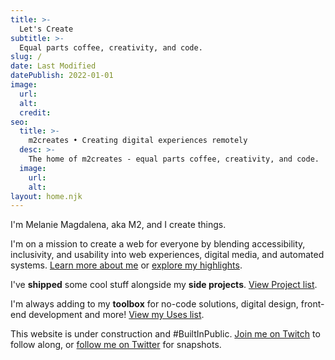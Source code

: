 ```yaml
---
title: >-
  Let's Create
subtitle: >-
  Equal parts coffee, creativity, and code.
slug: /
date: Last Modified
datePublish: 2022-01-01
image:
  url: 
  alt: 
  credit: 
seo:
  title: >-
    m2creates • Creating digital experiences remotely
  desc: >-
    The home of m2creates - equal parts coffee, creativity, and code.
  image: 
    url:
    alt:
layout: home.njk
---
```


I'm Melanie Magdalena, aka M2, and I create things.

I'm on a mission to create a web for everyone by blending accessibility, inclusivity, and usability into web experiences, digital media, and automated systems. [Learn more about me](/about) or [explore my highlights](/highlights/).

I've **shipped** some cool stuff alongside my **side projects**. [View Project list](/projects/).

I'm always adding to my **toolbox** for no-code solutions, digital design, front-end development and more! [View my Uses list](/uses/).

This website is under construction and #BuiltInPublic. [Join me on Twitch](https://twitch.tv/m2creates) to follow along, or [follow me on Twitter](https://twitter.com/m2creates) for snapshots.
